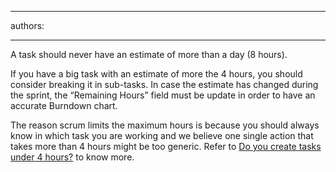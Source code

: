 

---
authors:

---




<span class='intro'> A task should never have an estimate of more than a day (8 hours). 
 </span>


  <p>If you have a big task with an estimate of more the 4 hours, you should consider breaking it in sub-tasks. In case the estimate has changed during the sprint, the “Remaining Hours” field must be update in order to have an accurate Burndown chart.</p>
<p>The reason scrum limits the maximum hours is because you should always know in which task you are working and we believe one single action that takes more than 4 hours might be too generic. Refer to&#160;<a href="/Standards/Management/RulesToBetterProjectManagement/Pages/TaskUnderFourHours.aspx">Do you create tasks under 4 hours?</a>&#160;to know more.</p>



